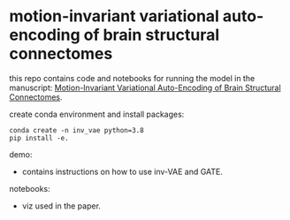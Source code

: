 # motion-invariant variational auto-encoding of brain structural connectomes

this repo contains code and notebooks for running the model in the manuscript: [Motion-Invariant Variational Auto-Encoding of Brain Structural Connectomes](https://arxiv.org/abs/2212.04535).

create conda environment and install packages:
```
conda create -n inv_vae python=3.8
pip install -e.
```

demo:
- contains instructions on how to use inv-VAE and GATE.

notebooks:
- viz used in the paper.



